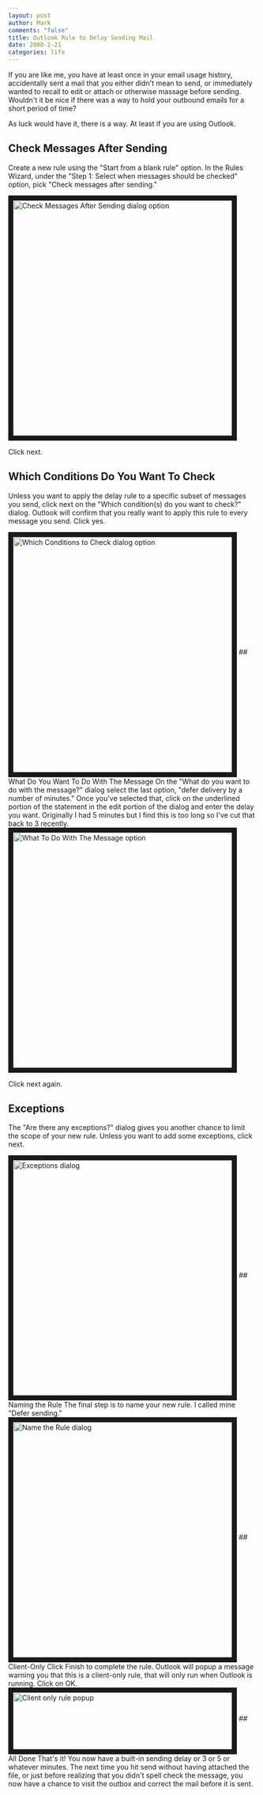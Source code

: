 ```yaml
--- 
layout: post
author: Mark
comments: "false"
title: Outlook Rule to Delay Sending Mail
date: 2008-2-21
categories: life
---
```

If you are like me, you have at least once in your email usage history, accidentally sent a mail that you either didn't mean to send, or immediately wanted to recall to edit or attach or otherwise massage before sending. Wouldn't it be nice if there was a way to hold your outbound emails for a short period of time?

As luck would have it, there is a way.  At least if you are using Outlook.
## Check Messages After Sending
Create a new rule using the "Start from a blank rule" option.  In the Rules Wizard, under the "Step 1: Select when messages should be checked" option, pick "Check messages after sending."

<img src="http://zanshin.net/images/checkMessagesAfterSending.JPG" alt="Check Messages After Sending dialog option" align="middle" border="10" height="476" width="443" />

Click next.
## Which Conditions Do You Want To Check
Unless you want to apply the delay rule to a specific subset of messages you send, click next on the "Which condition(s) do you want to check?" dialog.  Outlook will confirm that you really want to apply this rule to every message you send.  Click yes.

<img src="http://zanshin.net/images/whichConditionsToCheck.JPG" alt="Which Conditions to Check dialog option" align="middle" border="10" height="476" width="443" />
## What Do You Want To Do With The Message
On the "What do you want to do with the message?" dialog select the last option, "defer delivery by a number of minutes."  Once you've selected that, click on the underlined portion of the statement in the edit portion of the dialog and enter the delay you want.  Originally I had 5 minutes but I find this is too long so I've cut that back to 3 recently.

<img src="http://zanshin.net/images/whatToDoWithMessage.JPG" alt="What To Do With The Message option" align="middle" border="10" height="476" width="443" />

Click next again.
## Exceptions
The "Are there any exceptions?" dialog gives you another chance to limit the scope of your new rule.  Unless you want to add some exceptions, click next.

<img src="http://zanshin.net/images/exceptions.JPG" alt="Exceptions dialog" align="middle" border="10" height="476" width="443" />
## Naming the Rule
The final step is to name your new rule.  I called mine "Defer sending."

<img src="http://zanshin.net/images/nameTheRule.JPG" alt="Name the Rule dialog" align="middle" border="10" height="476" width="443" />
## Client-Only
Click Finish to complete the rule.  Outlook will popup a message warning you that this is a client-only rule, that will only run when Outlook is running.  Click on OK.

<img src="http://zanshin.net/images/clientOnlyRule.JPG" alt="Client only rule popup" align="middle" border="10" height="115" width="443" />
## All Done
That's it!  You now have a built-in sending delay or 3 or 5 or whatever minutes.  The next time you hit send without having attached the file, or just before realizing that you didn't spell check the message, you now have a chance to visit the outbox and correct the mail before it is sent.
